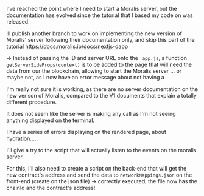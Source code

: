 I've reached the point where I need to start a Moralis server, but the documentation has evolved since the tutorial that I based my code on was released.

Ill publish another branch to work on implementing the new version of Moralis' server following their documentation only, and skip this part of the tutorial
https://docs.moralis.io/docs/nextjs-dapp

-> Instead of passing the ID and server URL onto the `_app.js`, a function `getServerSideProps(context)` is to be added to the page that will need the data from our the blockchain, allowing to start the Moralis server
... or maybe not, as I now have an error message about not having a <MoralisProvider>

I'm really not sure it is working, as there are no server documentation on the new verison of Moralis, compared to the V1 documents that explain a totally different procedure.

It does not seem like the server is making any call as I'm not seeing anything displayed on the terminal.

I have a series of errors displaying on the rendered page, about hydration.....

I'll give a try to the script that will actually listen to the events on the moralis server.

For this, I'll also need to create a script on the back-end that will get the new contract's address and send the data to `networkMappings.json` on the front-end (create on the json file)
-> correctly executed, the file now has the chainId and the contract's address!

